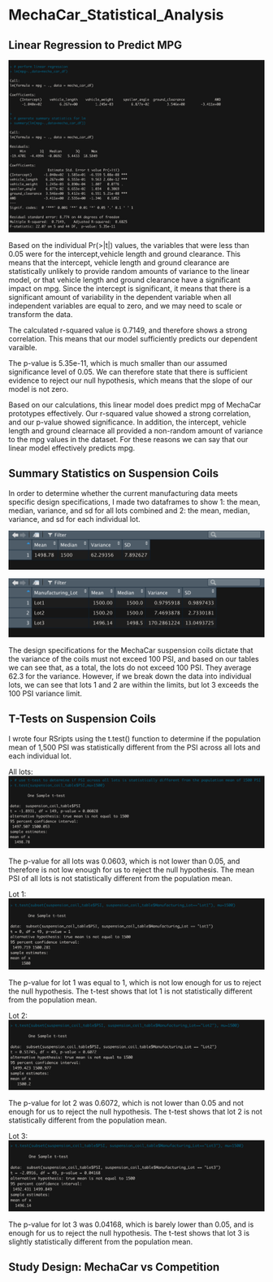 # MechaCar_Statistical_Analysis

## Linear Regression to Predict MPG

![image info](./Resources/deliverable1.png)

Based on the individual Pr(>|t|) values, the variables that were less than 0.05 were for the intercept,vehicle length and ground clearance. This means that the intercept, vehicle length and ground clearance are statistically unlikely to provide random amounts of variance to the linear model, or that vehicle length and ground clearance have a significant impact on mpg. Since the intercept is significant, it means that there is a significant amount of variability in the dependent variable when all independent variables are equal to zero, and we may need to scale or transform the data.

The calculated r-squared value is 0.7149, and therefore shows a strong correlation. This means that our model sufficiently predicts our dependent varaible. 

The p-value is 5.35e-11, which is much smaller than our assumed significance level of 0.05. We can therefore state that there is sufficient evidence to reject our null hypothesis, which means that the slope of our model is not zero.

Based on our calculations, this linear model does predict mpg of MechaCar prototypes effectively. Our r-squared value showed a strong correlation, and our p-value showed significance. In addition, the intercept, vehicle length and ground clearnace all provided a non-random amount of variance to the mpg values in the dataset. For these reasons we can say that our linear model effectively predicts mpg.

## Summary Statistics on Suspension Coils

In order to determine whether the current manufacturing data meets specific design specifications, I made two dataframes to show 1: the mean, median, variance, and sd for all lots combined and 2: the mean, median, variance, and sd for each individual lot.

![image info](./Resources/total_summary.png)


![image info](./Resources/lot_summary.png)

The design specifications for the MechaCar suspension coils dictate that the variance of the coils must not exceed 100 PSI, and based on our tables we can see that, as a total, the lots do not exceed 100 PSI. They average 62.3 for the variance. However, if we break down the data into individual lots, we can see that lots 1 and 2 are within the limits, but lot 3 exceeds the 100 PSI variance limit.

## T-Tests on Suspension Coils

I wrote four RSripts using the t.test() function to determine if the population mean of 1,500 PSI was statistically different from the PSI across all lots and each individual lot. 

All lots:
![image info](./Resources/ttest_all.png)

The p-value for all lots was 0.0603, which is not lower than 0.05, and therefore is not low enough for us to reject the null hypothesis. The mean PSI of all lots is not statistically different from the population mean.

Lot 1:
![image info](./Resources/ttest_lot1.png)

The p-value for lot 1 was equal to 1, which is not low enough for us to reject the null hypothesis. The t-test shows that lot 1 is not statistically different from the population mean.

Lot 2:
![image info](./Resources/ttest_lot2.png)

The p-value for lot 2 was 0.6072, which is not lower than 0.05 and not enough for us to reject the null hypothesis. The t-test shows that lot 2 is not statistically different from the population mean.

Lot 3:
![image info](./Resources/ttest_lot3.png)

The p-value for lot 3 was 0.04168, which is barely lower than 0.05, and is enough for us to reject the null hypothesis. The t-test shows that lot 3 is slightly statistically different from the population mean.

## Study Design: MechaCar vs Competition
